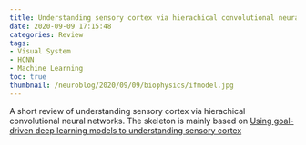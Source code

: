 ```yaml
---
title: Understanding sensory cortex via hierachical convolutional neural networks.
date: 2020-09-09 17:15:48
categories: Review
tags:
- Visual System
- HCNN
- Machine Learning
toc: true
thumbnail: /neuroblog/2020/09/09/biophysics/ifmodel.jpg
---
```


A short review of understanding sensory cortex via hierachical convolutional neural networks. The skeleton is mainly based on [Using goal-driven deep learning models to understanding sensory cortex](https://doi.org/10.1038/nn.4244)

<!-- more -->

